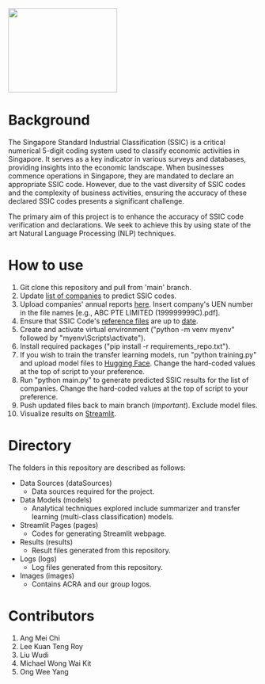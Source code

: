 <img src="https://github.com/yorwel/ssicsync/blob/main/images/group_logo.png" width="220" height="170">

# Background

The Singapore Standard Industrial Classification (SSIC) is a critical numerical 5-digit coding system used to classify economic activities in Singapore. It serves as a key indicator in various surveys and databases, providing insights into the economic landscape. When businesses commence operations in Singapore, they are mandated to declare an appropriate SSIC code. However, due to the vast diversity of SSIC codes and the complexity of business activities, ensuring the accuracy of these declared SSIC codes presents a significant challenge.

The primary aim of this project is to enhance the accuracy of SSIC code verification and declarations. We seek to achieve this by using state of the art Natural Language Processing (NLP) techniques.

# How to use
1. Git clone this repository and pull from 'main' branch.
2. Update [list of companies](https://github.com/yorwel/ssicsync/blob/main/dataSources/input_listOfCompanies.csv) to predict SSIC codes.
3. Upload companies' annual reports [here](https://github.com/yorwel/ssicsync/tree/main/dataSources/input_rawPDFReports). Insert company's UEN number in the file names [e.g., ABC PTE LIMITED (199999999C).pdf].
4. Ensure that SSIC Code's [reference files](https://github.com/yorwel/ssicsync/tree/main/dataSources/DoS) are up to [date](https://www.singstat.gov.sg/standards/standards-and-classifications/ssic).
5. Create and activate virtual environment ("python -m venv myenv" followed by "myenv\Scripts\activate").
6. Install required packages ("pip install -r requirements_repo.txt").
7. If you wish to train the transfer learning models, run "python training.py" and upload model files to [Hugging Face](https://huggingface.co/nusebacra). Change the hard-coded values at the top of script to your preference.
8. Run "python main.py" to generate predicted SSIC results for the list of companies. Change the hard-coded values at the top of script to your preference.
9. Push updated files back to main branch (*important*). Exclude model files.
10. Visualize results on [Streamlit](https://ssicsync-nwdmvmh4vzhx4yfzqphazs.streamlit.app/).

# Directory

The folders in this repository are described as follows:

- Data Sources (dataSources)
  - Data sources required for the project.
- Data Models (models)
  - Analytical techniques explored include summarizer and transfer learning (multi-class classification) models.
- Streamlit Pages (pages)
  - Codes for generating Streamlit webpage.
- Results (results)
  - Result files generated from this repository.
- Logs (logs)
  - Log files generated from this repository.
- Images (images)
  - Contains ACRA and our group logos.
 
# Contributors
1. Ang Mei Chi
2. Lee Kuan Teng Roy
3. Liu Wudi
4. Michael Wong Wai Kit
5. Ong Wee Yang